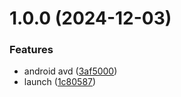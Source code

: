 # 1.0.0 (2024-12-03)


### Features

* android avd ([3af5000](https://github.com/tetty0217/launch-device-cli/commit/3af50005e395f9cd9c10cf60fc638e882086bf31))
* launch ([1c80587](https://github.com/tetty0217/launch-device-cli/commit/1c80587f78e2947dbd8afb7a93799471107e9660))
